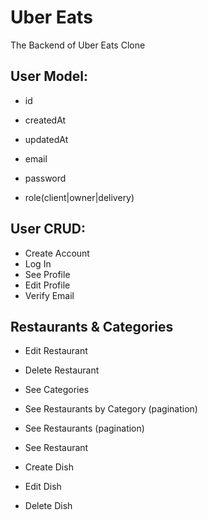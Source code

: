 # Uber Eats 

The Backend of Uber Eats Clone

## User Model:

- id
- createdAt
- updatedAt

- email
- password
- role(client|owner|delivery)

## User CRUD:

- Create Account
- Log In
- See Profile
- Edit Profile
- Verify Email


## Restaurants & Categories
- Edit Restaurant
- Delete Restaurant

- See Categories
- See Restaurants by Category (pagination)
- See Restaurants (pagination)
- See Restaurant


- Create Dish
- Edit Dish
- Delete Dish